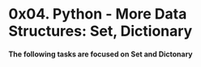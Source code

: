 # 0x04. Python - More Data Structures: Set, Dictionary
#### The following tasks are focused on Set and Dictonary
